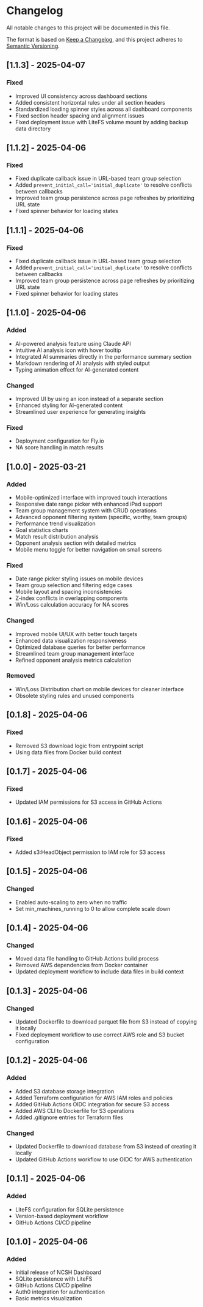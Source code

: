 # Changelog

All notable changes to this project will be documented in this file.

The format is based on [Keep a Changelog](https://keepachangelog.com/en/1.0.0/),
and this project adheres to [Semantic Versioning](https://semver.org/spec/v2.0.0.html).

## [1.1.3] - 2025-04-07

### Fixed
- Improved UI consistency across dashboard sections
- Added consistent horizontal rules under all section headers
- Standardized loading spinner styles across all dashboard components
- Fixed section header spacing and alignment issues
- Fixed deployment issue with LiteFS volume mount by adding backup data directory

## [1.1.2] - 2025-04-06

### Fixed
- Fixed duplicate callback issue in URL-based team group selection
- Added `prevent_initial_call='initial_duplicate'` to resolve conflicts between callbacks
- Improved team group persistence across page refreshes by prioritizing URL state
- Fixed spinner behavior for loading states

## [1.1.1] - 2025-04-06

### Fixed
- Fixed duplicate callback issue in URL-based team group selection
- Added `prevent_initial_call='initial_duplicate'` to resolve conflicts between callbacks
- Improved team group persistence across page refreshes by prioritizing URL state
- Fixed spinner behavior for loading states

## [1.1.0] - 2025-04-06

### Added
- AI-powered analysis feature using Claude API
- Intuitive AI analysis icon with hover tooltip
- Integrated AI summaries directly in the performance summary section
- Markdown rendering of AI analysis with styled output
- Typing animation effect for AI-generated content

### Changed
- Improved UI by using an icon instead of a separate section
- Enhanced styling for AI-generated content
- Streamlined user experience for generating insights

### Fixed
- Deployment configuration for Fly.io
- NA score handling in match results

## [1.0.0] - 2025-03-21

### Added
- Mobile-optimized interface with improved touch interactions
- Responsive date range picker with enhanced iPad support
- Team group management system with CRUD operations
- Advanced opponent filtering system (specific, worthy, team groups)
- Performance trend visualization
- Goal statistics charts
- Match result distribution analysis
- Opponent analysis section with detailed metrics
- Mobile menu toggle for better navigation on small screens

### Fixed
- Date range picker styling issues on mobile devices
- Team group selection and filtering edge cases
- Mobile layout and spacing inconsistencies
- Z-index conflicts in overlapping components
- Win/Loss calculation accuracy for NA scores

### Changed
- Improved mobile UI/UX with better touch targets
- Enhanced data visualization responsiveness
- Optimized database queries for better performance
- Streamlined team group management interface
- Refined opponent analysis metrics calculation

### Removed
- Win/Loss Distribution chart on mobile devices for cleaner interface
- Obsolete styling rules and unused components

## [0.1.8] - 2025-04-06

### Fixed
- Removed S3 download logic from entrypoint script
- Using data files from Docker build context

## [0.1.7] - 2025-04-06

### Fixed
- Updated IAM permissions for S3 access in GitHub Actions

## [0.1.6] - 2025-04-06

### Fixed
- Added s3:HeadObject permission to IAM role for S3 access

## [0.1.5] - 2025-04-06

### Changed
- Enabled auto-scaling to zero when no traffic
- Set min_machines_running to 0 to allow complete scale down

## [0.1.4] - 2025-04-06

### Changed
- Moved data file handling to GitHub Actions build process
- Removed AWS dependencies from Docker container
- Updated deployment workflow to include data files in build context

## [0.1.3] - 2025-04-06

### Changed
- Updated Dockerfile to download parquet file from S3 instead of copying it locally
- Fixed deployment workflow to use correct AWS role and S3 bucket configuration

## [0.1.2] - 2025-04-06

### Added
- Added S3 database storage integration
- Added Terraform configuration for AWS IAM roles and policies
- Added GitHub Actions OIDC integration for secure S3 access
- Added AWS CLI to Dockerfile for S3 operations
- Added .gitignore entries for Terraform files

### Changed
- Updated Dockerfile to download database from S3 instead of creating it locally
- Updated GitHub Actions workflow to use OIDC for AWS authentication

## [0.1.1] - 2025-04-06

### Added
- LiteFS configuration for SQLite persistence
- Version-based deployment workflow
- GitHub Actions CI/CD pipeline

## [0.1.0] - 2025-04-06

### Added
- Initial release of NCSH Dashboard
- SQLite persistence with LiteFS
- GitHub Actions CI/CD pipeline
- Auth0 integration for authentication
- Basic metrics visualization